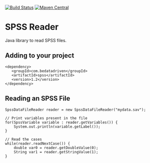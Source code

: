 [![Build Status](https://jenkins.bedatadriven.com/view/All/job/spss-reader/badge/icon)](https://jenkins.bedatadriven.com/view/All/job/spss-reader/) [![Maven Central](https://maven-badges.herokuapp.com/maven-central/com.bedatadriven.spss/spss-reader/badge.svg)](https://maven-badges.herokuapp.com/maven-central/com.bedatadriven.spss/spss-reader)


# SPSS Reader

Java library to read SPSS files.

## Adding to your project

    <dependency>
       <groupId>com.bedatadriven</groupId>
       <artifactId>spss</artifactId>
       <version>1.2</version>
    </dependency>
    
## Reading an SPSS File
 
    SpssDataFileReader reader = new SpssDataFileReader("mydata.sav");
    
    // Print variables present in the file
    for(SpssVariable variable : reader.getVariables()) {
        System.out.println(variable.getLabel());
    }
    
    // Read the cases
    while(reader.readNextCase()) {
        double var0 = reader.getDoubleValue(0);
        String var1 = reader.getStringValue(1);
    }
    
    
